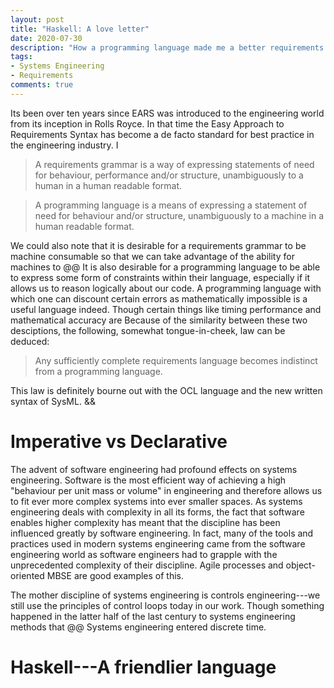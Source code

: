 ```yaml
---
layout: post
title: "Haskell: A love letter"
date: 2020-07-30
description: "How a programming language made me a better requirements author."
tags:
- Systems Engineering
- Requirements
comments: true
---
```


Its been over ten years since EARS was introduced to the engineering world from its inception in Rolls Royce. In that time the Easy Approach to Requirements Syntax has become a de facto standard for best practice in the engineering industry. I


> A requirements grammar is a way of expressing statements of need for behaviour, performance and/or structure, unambiguously to a human in a human readable format.

> A programming language is a means of expressing a statement of need for behaviour and/or structure, unambiguously to a machine in a human readable format.

We could also note that it is desirable for a requirements grammar to be machine consumable so that we can take advantage of the ability for machines to @@ It is also desirable for a programming language to be able to express some form of constraints within their language, especially if it allows us to reason logically about our code. A programming language with which one can discount certain errors as mathematically impossible is a useful language indeed. Though certain things like timing performance and mathematical accuracy are 
Because of the similarity between these two desciptions, the following, somewhat tongue-in-cheek, law can be deduced:

> Any sufficiently complete requirements language becomes indistinct from a programming language.

This law is definitely bourne out with the OCL language and the new written syntax of SysML. &&

Imperative vs Declarative
=========================

The advent of software engineering had profound effects on systems engineering. Software is the most efficient way of achieving a high "behaviour per unit mass or volume" in engineering and therefore allows us to fit ever more complex systems into ever smaller spaces. As systems engineering deals with complexity in all its forms, the fact that software enables higher complexity has meant that the discipline has been influenced greatly by software engineering. In fact, many of the tools and practices used in modern systems engineering came from the software engineering world as software engineers had to grapple with the unprecedented complexity of their discipline. Agile processes and object-oriented MBSE are good examples of this.

The mother discipline of systems engineering is controls engineering---we still use the principles of control loops today in our work. Though something happened in the latter half of the last century to systems engineering methods that @@ Systems engineering entered discrete time.

Haskell---A friendlier language
===============================

